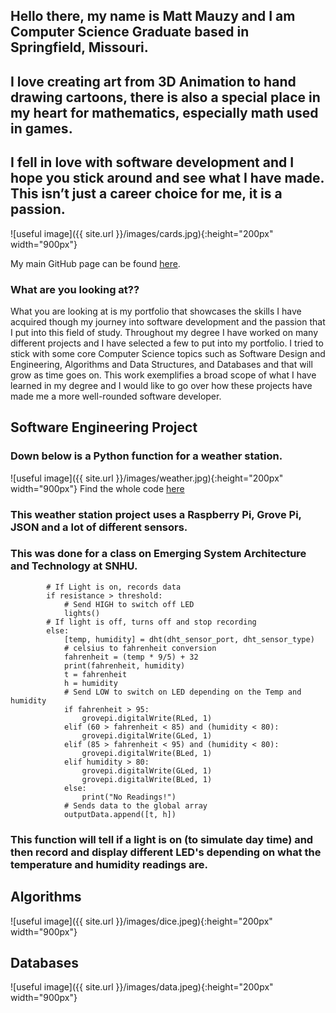 ## Hello there, my name is Matt Mauzy and I am Computer Science Graduate based in Springfield, Missouri.  
## I love creating art from 3D Animation to hand drawing cartoons, there is also a special place in my heart for mathematics, especially math used in games.  
## I fell in love with software development and I hope you stick around and see what I have made. This isn’t just a career choice for me, it is a passion.  

![useful image]({{ site.url }}/images/cards.jpg){:height="200px" width="900px"}

My main GitHub page can be found [here](https://github.com/mrmauzy).

### What are you looking at??

What you are looking at is my portfolio that showcases the skills I have acquired though my journey into software development and the passion that I put into this field of study. Throughout my degree I have worked on many different projects and I have selected a few to put into my portfolio. I tried to stick with some core Computer Science topics such as Software Design and Engineering, Algorithms and Data Structures, and Databases and that will grow as time goes on. This work exemplifies a broad scope of what I have learned in my degree and I would like to go over how these projects have made me a more well-rounded software developer.  

## Software Engineering Project
### Down below is a Python function for a weather station.
![useful image]({{ site.url }}/images/weather.jpg){:height="200px" width="900px"}
Find the whole code [here](https://github.com/MrMauzy/Weather-Station)
### This weather station project uses a Raspberry Pi, Grove Pi, JSON and a lot of different sensors.
### This was done for a class on Emerging System Architecture and Technology at SNHU.

```
        # If Light is on, records data
        if resistance > threshold:
            # Send HIGH to switch off LED
            lights()
        # If light is off, turns off and stop recording
        else:
            [temp, humidity] = dht(dht_sensor_port, dht_sensor_type)
            # celsius to fahrenheit conversion
            fahrenheit = (temp * 9/5) + 32
            print(fahrenheit, humidity)
            t = fahrenheit
            h = humidity
            # Send LOW to switch on LED depending on the Temp and humidity
            if fahrenheit > 95:
                grovepi.digitalWrite(RLed, 1)
            elif (60 > fahrenheit < 85) and (humidity < 80):
                grovepi.digitalWrite(GLed, 1)
            elif (85 > fahrenheit < 95) and (humidity < 80):
                grovepi.digitalWrite(BLed, 1)
            elif humidity > 80:
                grovepi.digitalWrite(GLed, 1)
                grovepi.digitalWrite(BLed, 1)
            else:
                print("No Readings!")
            # Sends data to the global array
            outputData.append([t, h])

```

### This function will tell if a light is on (to simulate day time) and then record and display different LED's depending on what the temperature and humidity readings are. 


## Algorithms
![useful image]({{ site.url }}/images/dice.jpeg){:height="200px" width="900px"}

## Databases
![useful image]({{ site.url }}/images/data.jpeg){:height="200px" width="900px"}
